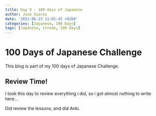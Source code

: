 ```yaml
---
title: Day 9 - 100 days of Japanese
author: Jose Suarez
date: '2022-06-23 11:05:45 +0200'
categories: [Japanese, 100 Days]
tags: [Japanese, streak, 100 days]
---
```


# 100 Days of Japanese Challenge
This blog is part of my 100 days of Japanese Challenge.

## Review Time!
I took this day to review everything i did, so i got almost nothing to write here...

Did review the lessons, and did Anki.